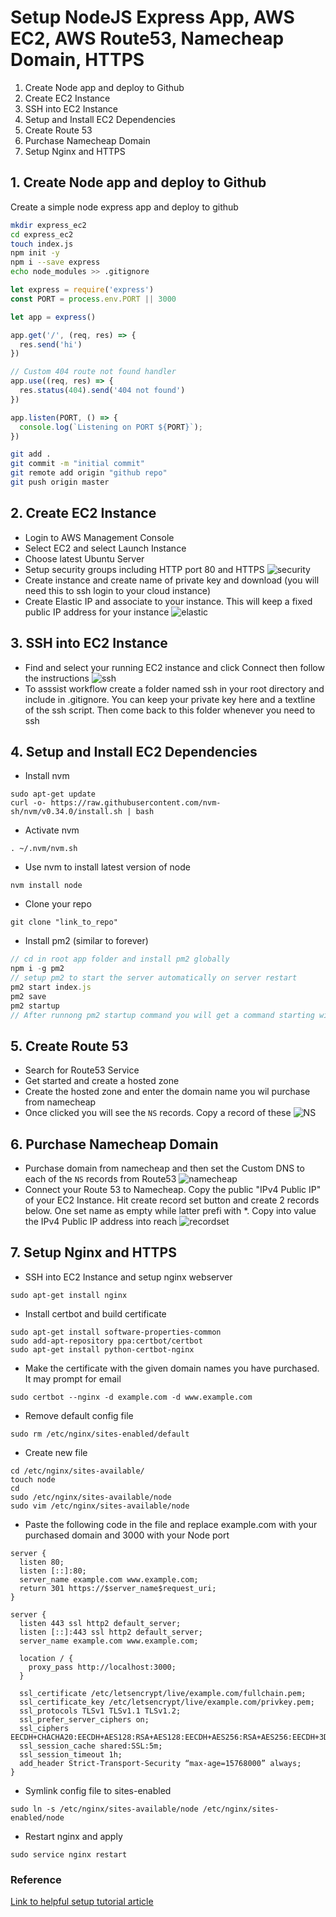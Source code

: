 # Setup NodeJS Express App, AWS EC2, AWS Route53, Namecheap Domain, HTTPS

1. Create Node app and deploy to Github
2. Create EC2 Instance
3. SSH into EC2 Instance
4. Setup and Install EC2 Dependencies
5. Create Route 53
6. Purchase Namecheap Domain
7. Setup Nginx and HTTPS

## 1. Create Node app and deploy to Github
Create a simple node express app and deploy to github

```bash
mkdir express_ec2
cd express_ec2 
touch index.js
npm init -y
npm i --save express
echo node_modules >> .gitignore
```

```javascript
let express = require('express')
const PORT = process.env.PORT || 3000

let app = express()

app.get('/', (req, res) => {
  res.send('hi')
})

// Custom 404 route not found handler
app.use((req, res) => {
  res.status(404).send('404 not found')
})

app.listen(PORT, () => {
  console.log(`Listening on PORT ${PORT}`);
})
```

```bash
git add .
git commit -m "initial commit"
git remote add origin "github repo"
git push origin master
```

## 2. Create EC2 Instance
- Login to AWS Management Console
- Select EC2 and select Launch Instance
- Choose latest Ubuntu Server
- Setup security groups including HTTP port 80 and HTTPS
![security](assets/security.png)
- Create instance and create name of private key and download (you will need this to ssh login to your cloud instance)
- Create Elastic IP and associate to your instance. This will keep a fixed public IP address for your instance
![elastic](assets/elasticIP.png)

## 3. SSH into EC2 Instance
- Find and select your running EC2 instance and click Connect then follow the instructions
![ssh](assets/ssh.png)
- To asssist workflow create a folder named ssh in your root directory and include in .gitignore. You can keep your private key here and a textline of the ssh script. Then come back to this folder whenever you need to ssh

## 4. Setup and Install EC2 Dependencies
- Install nvm
```
sudo apt-get update
curl -o- https://raw.githubusercontent.com/nvm-sh/nvm/v0.34.0/install.sh | bash
```
- Activate nvm
```
. ~/.nvm/nvm.sh
```
- Use nvm to install latest version of node
```
nvm install node
```
- Clone your repo
```
git clone "link_to_repo"
```
- Install pm2 (similar to forever)
```javascript
// cd in root app folder and install pm2 globally
npm i -g pm2
// setup pm2 to start the server automatically on server restart
pm2 start index.js
pm2 save
pm2 startup
// After runnong pm2 startup command you will get a command starting with sudo. Copy and paste that command from sudo until end of next line and enter
```
## 5. Create Route 53
- Search for Route53 Service
- Get started and create a hosted zone
- Create the hosted zone and enter the domain name you wil purchase from namecheap
- Once clicked you will see the `NS` records. Copy a record of these
![NS](assets/ns.png)

## 6. Purchase Namecheap Domain
- Purchase domain from namecheap and then set the Custom DNS to each of the `NS` records from Route53
![namecheap](assets/namecheap-dns.png)
- Connect your Route 53 to Namecheap. Copy the public "IPv4 Public IP" of your EC2 Instance. Hit create record set button and create 2 records below. One set name as empty while latter prefi with *. Copy into value the IPv4 Public IP address into reach
![recordset](assets/recordset.png)

## 7. Setup Nginx and HTTPS
- SSH into EC2 Instance and setup nginx webserver
```
sudo apt-get install nginx
```
- Install certbot and build certificate
```
sudo apt-get install software-properties-common
sudo add-apt-repository ppa:certbot/certbot
sudo apt-get install python-certbot-nginx
```
- Make the certificate with the given domain names you have purchased. It may prompt for email
```
sudo certbot --nginx -d example.com -d www.example.com
```
- Remove default config file
```
sudo rm /etc/nginx/sites-enabled/default
```
- Create new file 
```
cd /etc/nginx/sites-available/
touch node
cd
sudo /etc/nginx/sites-available/node
sudo vim /etc/nginx/sites-available/node
```
- Paste the following code in the file and replace example.com with your purchased domain and 3000 with your Node port
```
server {
  listen 80;
  listen [::]:80;
  server_name example.com www.example.com;
  return 301 https://$server_name$request_uri;
}

server {
  listen 443 ssl http2 default_server;
  listen [::]:443 ssl http2 default_server;
  server_name example.com www.example.com;

  location / {
    proxy_pass http://localhost:3000;
  }

  ssl_certificate /etc/letsencrypt/live/example.com/fullchain.pem;
  ssl_certificate_key /etc/letsencrypt/live/example.com/privkey.pem;
  ssl_protocols TLSv1 TLSv1.1 TLSv1.2;
  ssl_prefer_server_ciphers on;
  ssl_ciphers EECDH+CHACHA20:EECDH+AES128:RSA+AES128:EECDH+AES256:RSA+AES256:EECDH+3DES:RSA+3DES:!MD5;
  ssl_session_cache shared:SSL:5m;
  ssl_session_timeout 1h;
  add_header Strict-Transport-Security “max-age=15768000” always;
}
```
- Symlink config file to sites-enabled 
```
sudo ln -s /etc/nginx/sites-available/node /etc/nginx/sites-enabled/node
```
- Restart nginx and apply
```
sudo service nginx restart
```

### Reference
[Link to helpful setup tutorial article](https://shaneoneill.io/2018/10/21/setting-up-an-https-site-using-nodejs-aws-ec2-nginx-lets-encrypt-and-namecheap/)
